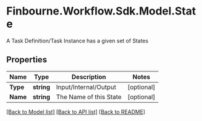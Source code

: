 # Finbourne.Workflow.Sdk.Model.State
A Task Definition/Task Instance has a given set of States

## Properties

Name | Type | Description | Notes
------------ | ------------- | ------------- | -------------
**Type** | **string** | Input/Internal/Output | [optional] 
**Name** | **string** | The Name of this State | [optional] 

[[Back to Model list]](../README.md#documentation-for-models) [[Back to API list]](../README.md#documentation-for-api-endpoints) [[Back to README]](../README.md)

